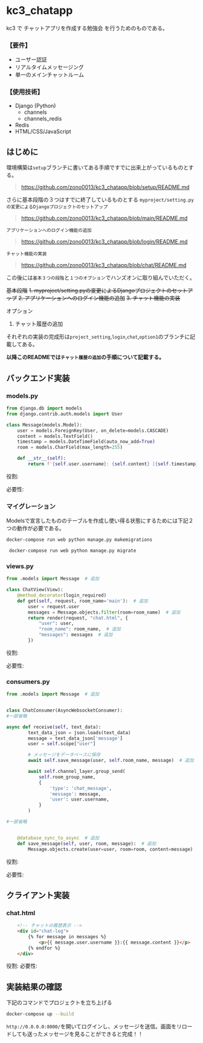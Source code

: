 # kc3_chatapp

kc3 で チャットアプリを作成する勉強会 を行うためのものである。

### 【要件】
- ユーザー認証
- リアルタイムメッセージング
- 単一のメインチャットルーム
  
### 【使用技術】
- Django (Python)
	- channels
	- channels_redis
- Redis
- HTML/CSS/JavaScript


## はじめに
環境構築は`setup`ブランチに書いてある手順ですでに出来上がっているものとする。
> https://github.com/zono0013/kc3_chatapp/blob/setup/README.md

さらに基本段階の３つはすでに終了しているものとする
`myproject/setting.pyの変更によるDjangoプロジェクトのセットアップ`
> https://github.com/zono0013/kc3_chatapp/blob/main/README.md

`アプリケーションへのログイン機能の追加`
> https://github.com/zono0013/kc3_chatapp/blob/login/README.md

`チャット機能の実装`
> https://github.com/zono0013/kc3_chatapp/blob/chat/README.md

この後には`基本３つの段階`と`１つのオプション`でハンズオンに取り組んでいただく。

~~基本段階~~
~~1. myproject/setting.pyの変更によるDjangoプロジェクトのセットアップ~~
~~2. アプリケーションへのログイン機能の追加~~
~~3. チャット機能の実装~~

オプション
1. チャット履歴の追加

それぞれの実装の完成形は`project_setting`,`login`,`chat`,`option1`のブランチに記載してある。

**以降このREADMEでは`チャット履歴の追加`の手順について記載する。**

## バックエンド実装

### models.py
```python
from django.db import models
from django.contrib.auth.models import User

class Message(models.Model):
    user = models.ForeignKey(User, on_delete=models.CASCADE)
    content = models.TextField()
    timestamp = models.DateTimeField(auto_now_add=True)
    room = models.CharField(max_length=255)

    def __str__(self):
        return f'{self.user.username}: {self.content} [{self.timestamp}]'
```
役割:

必要性:

### マイグレーション
Modelsで宣言したもののテーブルを作成し使い得る状態にするためには下記２つの動作が必要である。

```bash
docker-compose run web python manage.py makemigrations
```

```bash
 docker-compose run web python manage.py migrate 
```

### views.py
```python
from .models import Message  # 追加

class ChatView(View):
    @method_decorator(login_required)
    def get(self, request, room_name='main'):  # 追加
        user = request.user
        messages = Message.objects.filter(room=room_name)  # 追加
        return render(request, "chat.html", {
            "user": user,
            "room_name": room_name,  # 追加
            "messages": messages  # 追加
        })
```
役割: 

必要性:

### consumers.py
```python
from .models import Message  # 追加


class ChatConsumer(AsyncWebsocketConsumer):
#一部省略

async def receive(self, text_data):
        text_data_json = json.loads(text_data)
        message = text_data_json['message']
        user = self.scope["user"]

        # メッセージをデータベースに保存
        await self.save_message(user, self.room_name, message)  # 追加

        await self.channel_layer.group_send(
            self.room_group_name,
            {
                'type': 'chat_message',
                'message': message,
                'user': user.username,
            }
        )

#一部省略


    @database_sync_to_async  # 追加
    def save_message(self, user, room, message):  # 追加
        Message.objects.create(user=user, room=room, content=message)  # 追加
```
役割: 

必要性: 

## クライアント実装
### chat.html
```HTML
    <!-- チャットの履歴表示 -->
    <div id="chat-log">
        {% for message in messages %}
            <p>{{ message.user.username }}:{{ message.content }}</p>
        {% endfor %}
    </div>
```
役割: 
必要性: 


## 実装結果の確認

下記のコマンドでプロジェクトを立ち上げる
```bash
docker-compose up --build
```

`http://0.0.0.0:8000/`を開いてログインし、メッセージを送信。画面をリロードしても送ったメッセージを見ることができると完成！！




